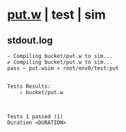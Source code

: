 # [put.w](../../../../examples/tests/valid/put.w) | test | sim

## stdout.log
```log
- Compiling bucket/put.w to sim...
✔ Compiling bucket/put.w to sim...
pass ─ put.wsim » root/env0/test:put
 

Tests Results:
    ✓ bucket/put.w



Tests 1 passed (1) 
Duration <DURATION>

```

